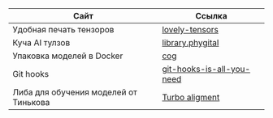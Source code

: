 | Сайт | Ссылка |
| ------ | ------ |
|Удобная печать тензоров|[lovely-tensors](https://github.com/xl0/lovely-tensors)
|Куча AI тулзов|[library.phygital](https://library.phygital.plus/?ref=producthunt)
|Упаковка моделей в Docker|[cog](https://github.com/replicate/cog)
|Git hooks|[git-hooks-is-all-you-need](https://github.com/dayyass/git-hooks-is-all-you-need)
|Либа для обучения моделей от Тинькова|[Turbo aligment](https://github.com/turbo-llm/turbo-alignment)|
